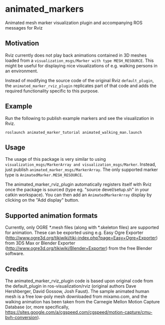 animated_markers
================

Animated mesh marker visualization plugin and accompanying ROS messages for Rviz


Motivation
----------
Rviz currently does not play back animations contained in 3D meshes loaded from a ```visualization_msgs/Marker with type MESH_RESOURCE```.
This might be useful for displaying nice visualizations of e.g. walking persons in an environment.

Instead of modifying the source code of the original Rviz ```default_plugin```, the ```animated_marker_rviz_plugin``` replicates part of that code
and adds the required functionality specific to this purpose.

Example
-------
Run the following to publish example markers and see the visualization in Rviz.

```
roslaunch animated_marker_tutorial animated_walking_man.launch
``` 
Usage
-----
The usage of this package is very similar to using ```visualization_msgs/MarkerArray and visualization_msgs/Marker```. Instead, just publish
```animated_marker_msgs/MarkerArray```. The only supported marker type is ```AnimatedMarker.MESH_RESOURCE```.

The animated_marker_rviz_plugin automatically registers itself with Rviz once the package is sourced (type eg. "source devel/setup.sh"
in your catkin workspace). You can then add an ```AnimatedMarkerArray``` display by clicking on the "Add display" button.

Supported animation formats
---------------------------
Currently, only OGRE *.mesh files (along with *.skeleton files) are supported for animation. These can be exported using e.g. 
Easy Ogre Exporter (http://www.ogre3d.org/tikiwiki/tiki-index.php?page=Easy+Ogre+Exporter) from 3DS Max
or Blender Exporter (http://www.ogre3d.org/tikiwiki/Blender+Exporter) from the free Blender software.

Credits
-------
The animated_marker_rviz_plugin code is based upon original code from the default_plugin in ros-visualization/rviz (original authors Dave Hershberger,
David Gossow, Josh Faust). The sample animated human mesh is a free low-poly mesh downloaded from mixamo.com, and the walking animation has been taken
from the Carnegie Mellon Motion Capture Database (or, more specifically, https://sites.google.com/a/cgspeed.com/cgspeed/motion-capture/cmu-bvh-conversion).
